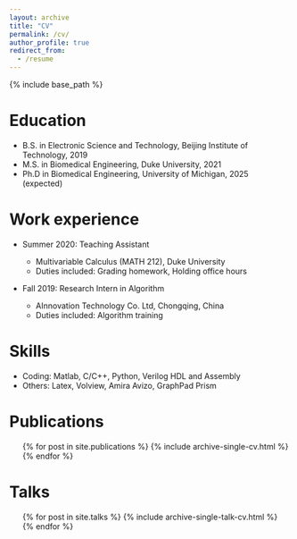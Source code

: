 ```yaml
---
layout: archive
title: "CV"
permalink: /cv/
author_profile: true
redirect_from:
  - /resume
---
```


{% include base_path %}

Education
======
* B.S. in Electronic Science and Technology, Beijing Institute of Technology, 2019
* M.S. in Biomedical Engineering, Duke University, 2021
* Ph.D in Biomedical Engineering, University of Michigan, 2025 (expected)

Work experience
======
* Summer 2020: Teaching Assistant
  * Multivariable Calculus (MATH 212), Duke University
  * Duties included: Grading homework, Holding office hours

* Fall 2019: Research Intern in Algorithm
  * AInnovation Technology Co. Ltd, Chongqing, China
  * Duties included: Algorithm training
  
Skills
======
* Coding: Matlab, C/C++, Python, Verilog HDL and Assembly
* Others: Latex, Volview, Amira Avizo, GraphPad Prism

Publications
======
  <ul>{% for post in site.publications %}
    {% include archive-single-cv.html %}
  {% endfor %}</ul>
  
Talks
======
  <ul>{% for post in site.talks %}
    {% include archive-single-talk-cv.html %}
  {% endfor %}</ul>
  

